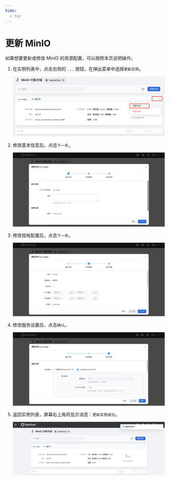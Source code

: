 ```yaml
---
hide:
  - toc
---
```


# 更新 MinIO

如果想要更新或修改 MinIO 的资源配置，可以按照本页说明操作。

1. 在实例列表中，点击右侧的 `...` 按钮，在弹出菜单中选择`更新实例`。

    ![选择更新实例](../images/update01.png)

2. 修改基本信息后，点击`下一步`。

    ![基本信息](../images/update02.png)

3. 修改规格配置后，点击`下一步`。

    ![规格配置](../images/update03.png)

4. 修改服务设置后，点击`确认`。

    ![服务设置](../images/update04.png)

5. 返回实例列表，屏幕右上角将显示消息：`更新实例成功`。

    ![成功](../images/update05.png)
